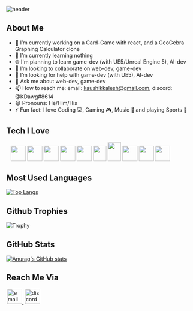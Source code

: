![header](https://capsule-render.vercel.app/api?type=waving&color=gradient&height=400&section=header&text=👋Hey%20there!%20I%20am%20Kaushik👦&fontSize=57&reversal=true&desc=I%20am%20a%20highschooler%20who%20loves%20coding!&animation=fadeIn&descSize=26&descAlignY=62&section=header)

## About Me
- 🔭 I’m currently working on a Card-Game with react, and a GeoGebra Graphing Calculator clone
- 🌱 I’m currently learning nothing
- 🌐 I'm planning to learn game-dev (with UE5/Unreal Engine 5), AI-dev
- 👯 I’m looking to collaborate on web-dev, game-dev
- 🤔 I’m looking for help with game-dev (with UE5), AI-dev
- 💬 Ask me about web-dev, game-dev
- 📫 How to reach me: email: kaushikkalesh@gmail.com, discord: @KDawg#8614
- 😄 Pronouns: He/Him/His
- ⚡ Fun fact: I love Coding 💻, Gaming 🎮, Music 🎵 and playing Sports 🏏

## Tech I Love
<p style="margin-left: 12px;">
    <img width="40px" height="40px" src="https://img.icons8.com/color/48/000000/c-plus-plus-logo.png">
    <img width="40px" height="40px" src="https://img.icons8.com/color/48/000000/python--v2.png">
    <img width="40px" height="40px" src="https://img.icons8.com/color/452/mongodb.png">
    <img width="40px" height="40px" src="https://img.icons8.com/ultraviolet/50/000000/react--v2.png"/>
    <img width="40px" height="40px" src="https://cdn.iconscout.com/icon/free/png-512/node-js-1174925.png">
    <img width="35px" height="40px" src="https://cdn0.iconfinder.com/data/icons/social-network-7/50/22-512.png">
    <img width="35px" height="50px" src="https://upload.wikimedia.org/wikipedia/commons/thumb/3/3d/CSS.3.svg/1200px-CSS.3.svg.png">
    <img width="40px" height="40px" src="https://upload.wikimedia.org/wikipedia/commons/6/6a/JavaScript-logo.png">
    <img width="40px" height="40px" src="https://git-scm.com/images/logos/downloads/Git-Icon-1788C.png">
    <img width="40px" height="40px" src="https://upload.wikimedia.org/wikipedia/commons/thumb/9/9a/Visual_Studio_Code_1.35_icon.svg/2048px-Visual_Studio_Code_1.35_icon.svg.png">
</p>

## Most Used Languages
[![Top Langs](https://github-readme-stats.vercel.app/api/top-langs/?username=Kaushik-Kalesh&layout=compact&theme=tokyonight)](https://github.com/anuraghazra/github-readme-stats)

## Github Trophies
![Trophy](https://github-profile-trophy.vercel.app/?username=Kaushik-Kalesh&theme=radical&row=1&margin-w=5)

## GitHub Stats
[![Anurag's GitHub stats](https://github-readme-stats.vercel.app/api?username=Kaushik-Kalesh&show_icons=true&theme=tokyonight)](https://github.com/anuraghazra/github-readme-stats)

## Reach Me Via
<a style="margin:0px 2px;" href="mailto:kaushikkalesh@gmail.com">
    <img width="40px" height="40px" src="https://upload.wikimedia.org/wikipedia/commons/thumb/e/ec/Circle-icons-mail.svg/1200px-Circle-icons-mail.svg.png" alt="email">
</a>
<a style="margin:0px 2px;" href="https://discord.com/users/876802057191976970">
    <img width="40px" height="40px" src="https://www.freepnglogos.com/uploads/discord-logo-png/discord-logo-logodownload-download-logotipos-1.png" alt="discord">
</a>
